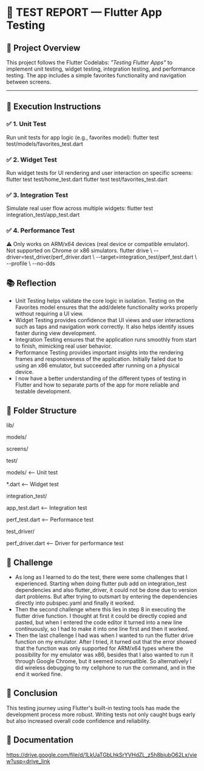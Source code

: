 # 🧪 TEST REPORT — Flutter App Testing

## 📌 Project Overview
This project follows the Flutter Codelabs: *"Testing Flutter Apps"* to implement unit testing, widget testing, integration testing, and performance testing. The app includes a simple favorites functionality and navigation between screens.

---

## 🚀 Execution Instructions

### ✅ 1. Unit Test
Run unit tests for app logic (e.g., favorites model):
flutter test test/models/favorites_test.dart

### ✅ 2. Widget Test
Run widget tests for UI rendering and user interaction on specific screens:
flutter test test/home_test.dart
flutter test test/favorites_test.dart

### ✅ 3. Integration Test
Simulate real user flow across multiple widgets:
flutter test integration_test/app_test.dart

### ✅ 4. Performance Test
⚠️ Only works on ARM/x64 devices (real device or compatible emulator). Not supported on Chrome or x86 simulators.
flutter drive \ --driver=test_driver/perf_driver.dart \ --target=integration_test/perf_test.dart \ --profile \ --no-dds

## 📚 Reflection
- Unit Testing helps validate the core logic in isolation. Testing on the Favorites model ensures that the add/delete functionality works properly without requiring a UI view.
- Widget Testing provides confidence that UI views and user interactions such as taps and navigation work correctly. It also helps identify issues faster during view development.
- Integration Testing ensures that the application runs smoothly from start to finish, mimicking real user behavior.
- Performance Testing provides important insights into the rendering frames and responsiveness of the application. Initially failed due to using an x86 emulator, but succeeded after running on a physical device.
- I now have a better understanding of the different types of testing in Flutter and how to separate parts of the app for more reliable and testable development.

## 📁 Folder Structure
lib/

models/

screens/

test/

  models/                <-- Unit test
  
  *.dart                 <-- Widget test
  
integration_test/

  app_test.dart          <-- Integration test
  
  perf_test.dart         <-- Performance test
  
test_driver/

  perf_driver.dart       <-- Driver for performance test

## 🎯 Challenge
- As long as I learned to do the test, there were some challenges that I experienced. Starting when doing flutter pub add on integration_test dependencies and also flutter_driver, it could not be done due to version dart problems. But after trying to outsmart by entering the dependencies directly into pubspec.yaml and finally it worked.
- Then the second challenge where this lies in step 8 in executing the flutter drive function. I thought at first it could be directly copied and pasted, but when I entered the code editor it turned into a new line continuously, so I had to make it into one line first and then it worked.
- Then the last challenge I had was when I wanted to run the flutter drive function on my emulator. After I tried, it turned out that the error showed that the function was only supported for ARM/x64 types where the possibility for my emulator was x86, besides that I also wanted to run it through Google Chrome, but it seemed incompatible. So alternatively I did wireless debugging to my cellphone to run the command, and in the end it worked fine.
  
## 🏁 Conclusion
This testing journey using Flutter's built-in testing tools has made the development process more robust. Writing tests not only caught bugs early but also increased overall code confidence and reliability.

## 📝 Documentation 
https://drive.google.com/file/d/1LkUaTGbLhkSrYVHdZL_z5h8biubO62Lx/view?usp=drive_link
